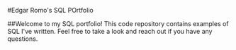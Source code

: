 #Edgar Romo's SQL POrtfolio

##Welcome to my SQL portfolio! This code repository contains examples of SQL I've written. Feel free to take a look and reach out if you have any questions.

